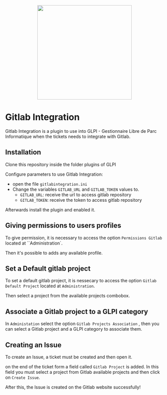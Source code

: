 <div align="center">
    <img src="https://raw.githubusercontent.com/faizaleticia/gitlabintegration/master/img/glpi_logo.png" width="300px"/>
</div>


# Gitlab Integration

Gitlab Integration is a plugin to use into GLPI - Gestionnaire Libre de Parc Informatique when the tickets needs to integrate with Gitlab.

## Installation

Clone this repository inside the folder plugins of GLPI

Configure parameters to use Gitlab Integration:

- open the file `gitlabintegration.ini`
- Change the variables `GITLAB_URL` and `GITLAB_TOKEN` values to.
  - `GITLAB_URL`: receive the url to access gitlab repository
  - `GITLAB_TOKEN`: receive the token to access gitlab repository

Afterwards install the plugin and enabled it.

## Giving permissions to users profiles

To give permission, it is necessary to access the option `Permissions Gitlab` located at ``Administration`.

Then it's possible to adds any available profile.

## Set a Default gitlab project

To set a default gitlab project, it is nessecary to access the option `Gitlab Default Project` located at `Administration`.

Then select a project from the available projects combobox.

## Associate a Gitlab project to a GLPI category

In `Administation` select the option `Gitlab Projects Association` , then you can select a Gitlab project and a GLPI category to associate them.

## Creating an Issue

To create an Issue, a ticket must be created and then open it.

on the end of the ticket form a field called `Gitlab Project` is added. In this field you must select a project from Gitlab available projects and then click on `Create Issue`.

After this, the Issue is created on the Gitlab website successfully!
